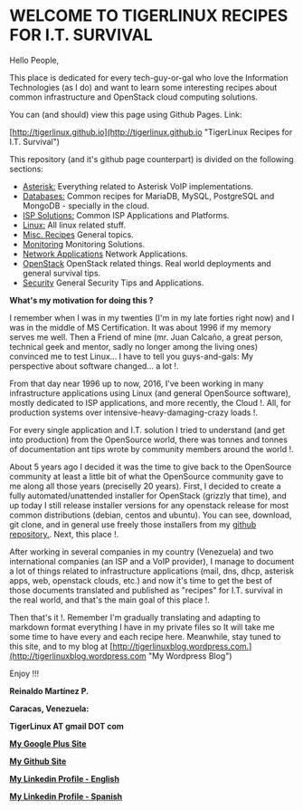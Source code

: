 # WELCOME TO TIGERLINUX RECIPES FOR I.T. SURVIVAL

Hello People,

This place is dedicated for every tech-guy-or-gal who love the Information Technologies (as I do) and want to learn some interesting recipes about common infrastructure and OpenStack cloud computing solutions.

You can (and should) view this page using Github Pages. Link:

[http://tigerlinux.github.io](http://tigerlinux.github.io "TigerLinux Recipes for I.T. Survival")

This repository (and it's github page counterpart) is divided on the following sections:

* [Asterisk:](http://tigerlinux.github.io/recipes/asterisk/index.html) Everything related to Asterisk VoIP implementations.
* [Databases:](http://tigerlinux.github.io/recipes/databases/index.html) Common recipes for MariaDB, MySQL, PostgreSQL and MongoDB - specially in the cloud.
* [ISP Solutions:](http://tigerlinux.github.io/recipes/ispapps/index.html) Common ISP Applications and Platforms.
* [Linux:](http://tigerlinux.github.io/recipes/linux/index.html) All linux related stuff.
* [Misc. Recipes](http://tigerlinux.github.io/recipes/misc/index.html) General topics.
* [Monitoring](http://tigerlinux.github.io/recipes/monitoring/index.html) Monitoring Solutions.
* [Network Applications](http://tigerlinux.github.io/recipes/networkapps/index.html) Network Applications.
* [OpenStack](http://tigerlinux.github.io/recipes/openstack/index.html) OpenStack related things. Real world deployments and general survival tips.
* [Security](http://tigerlinux.github.io/recipes/security/index.html) General Security Tips and Applications.

**What's my motivation for doing this ?**

I remember when I was in my twenties (I'm in my late forties right now) and I was in the middle of MS Certification. It was about 1996 if my memory serves me well. Then a Friend of mine (mr. Juan Calcaño, a great person, technical geek and mentor, sadly no longer among the living ones) convinced me to test Linux... I have to tell you guys-and-gals: My perspective about software changed... a lot !.

From that day near 1996 up to now, 2016, I've been working in many infrastructure applications using Linux (and general OpenSource software), mostly dedicated to ISP applications, and more recently, the Cloud !. All, for production systems over intensive-heavy-damaging-crazy loads !.

For every single application and I.T. solution I tried to understand (and get into production) from the OpenSource world, there was tonnes and tonnes of documentation ant tips wrote by community members around the world !.

About 5 years ago I decided it was the time to give back to the OpenSource community at least a little bit of what the OpenSource community gave to me along all those years (preciselly 20 years). First, I decided to create a fully automated/unattended installer for OpenStack (grizzly that time), and up today I still release installer versions for any openstack release for most common distributions (debian, centos and ubuntu). You can see, download, git clone, and in general use freely those installers from my [github repository.](https://github.com/tigerlinux). Next, this place !.

After working in several companies in my country (Venezuela) and two international companies (an ISP and a VoIP provider), I manage to document a lot of things related to infrastructure applications (mail, dns, dhcp, asterisk apps, web, openstack clouds, etc.) and now it's time to get the best of those documents translated and published as "recipes" for I.T. survival in the real world, and that's the main goal of this place !.

Then that's it !. Remember I'm gradually translating and adapting to markdown format everything I have in my private files so It will take me some time to have every and each recipe here. Meanwhile, stay tuned to this site, and to my blog at [http://tigerlinuxblog.wordpress.com.](http://tigerlinuxblog.wordpress.com "My Wordpress Blog")

Enjoy !!!

**Reinaldo Martínez P.**

**Caracas, Venezuela:**

**TigerLinux AT gmail DOT com**

**[My Google Plus Site](https://plus.google.com/+ReinaldoMartinez)**

**[My Github Site](https://github.com/tigerlinux)**

**[My Linkedin Profile - English](https://ve.linkedin.com/in/tigerlinux/en)**

**[My Linkedin Profile - Spanish](https://ve.linkedin.com/in/tigerlinux/es)**


